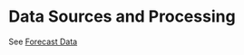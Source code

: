 # Data Sources and Processing

See [Forecast Data](../../../Data%20Processing/Forecast%20Data/Forecast%20Data.md)